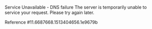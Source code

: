 Service Unavailable - DNS failure The server is temporarily unable to service your request. Please try again later.

Reference #11.6687668.1513404656.1e9679b